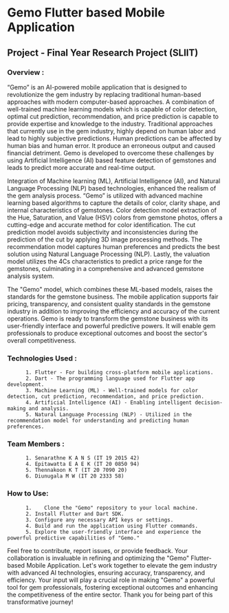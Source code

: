 # Gemo Flutter based Mobile Application
## Project - Final Year Research Project (SLIIT)
### Overview :
<p> “Gemo” is an AI-powered mobile application that is designed to revolutionize the gem industry by replacing traditional human-based approaches with modern computer-based approaches. A combination of well-trained machine learning models which is capable of color detection, optimal cut prediction, recommendation, and price prediction is capable to provide expertise and knowledge to the industry. Traditional approaches that currently use in the gem industry, highly depend on human labor and lead to highly subjective predictions. Human predictions can be affected by human bias and human error. It produce an erroneous output and caused financial detriment. Gemo is developed to overcome these challenges by using Artificial Intelligence (AI) based feature detection of gemstones and leads to predict more accurate and real-time output. </p>
<p> Integration of Machine learning (ML), Artificial Intelligence (AI), and Natural Language Processing (NLP) based technologies, enhanced the realism of the gem analysis process. “Gemo” is utilized with advanced machine learning based algorithms to capture the details of color, clarity shape, and internal characteristics of gemstones. Color detection model extraction of the Hue, Saturation, and Value (HSV) colors from gemstone photos, offers a cutting-edge and accurate method for color identification. The cut prediction model avoids subjectivity and inconsistencies during the prediction of the cut by applying 3D image processing methods. The recommendation model captures human preferences and predicts the best solution using Natural Language Processing (NLP). Lastly, the valuation model utilizes the 4Cs characteristics to predict a price range for the gemstones, culminating in a comprehensive and advanced gemstone analysis system. </p>
<p> The "Gemo" model, which combines these ML-based models, raises the standards for the gemstone business. The mobile application supports fair pricing, transparency, and consistent quality standards in the gemstone industry in addition to improving the efficiency and accuracy of the current operations. Gemo is ready to transform the gemstone business with its user-friendly interface and powerful predictive powers. It will enable gem professionals to produce exceptional outcomes and boost the sector's overall competitiveness. </p>

### Technologies Used :
          1. Flutter - For building cross-platform mobile applications.
          2. Dart - The programming language used for Flutter app development.
          3. Machine Learning (ML) - Well-trained models for color detection, cut prediction, recommendation, and price prediction.
          4. Artificial Intelligence (AI) - Enabling intelligent decision-making and analysis.
          5. Natural Language Processing (NLP) - Utilized in the recommendation model for understanding and predicting human preferences.
          
### Team Members :
          1. Senarathne K A N S (IT 19 2015 42)
          4. Epitawatta E A E K (IT 20 0850 94)
          5. Thennakoon K T (IT 20 7090 20)
          6. Diunugala M W (IT 20 2333 58)

### How to Use:
          1.    Clone the "Gemo" repository to your local machine.
          2. Install Flutter and Dart SDK.
          3. Configure any necessary API keys or settings.
          4. Build and run the application using Flutter commands.
          5. Explore the user-friendly interface and experience the powerful predictive capabilities of "Gemo."

<p>Feel free to contribute, report issues, or provide feedback. Your collaboration is invaluable in refining and optimizing the "Gemo" Flutter-based Mobile Application. Let's work together to elevate the gem industry with advanced AI technologies, ensuring accuracy, transparency, and efficiency. Your input will play a crucial role in making "Gemo" a powerful tool for gem professionals, fostering exceptional outcomes and enhancing the competitiveness of the entire sector. Thank you for being part of this transformative journey!</p>
